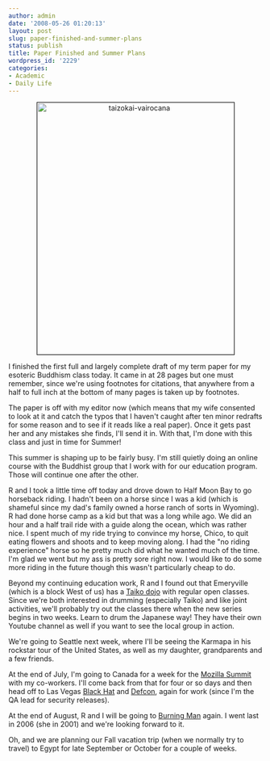 ```yaml
---
author: admin
date: '2008-05-26 01:20:13'
layout: post
slug: paper-finished-and-summer-plans
status: publish
title: Paper Finished and Summer Plans
wordpress_id: '2229'
categories:
- Academic
- Daily Life
---
```

<p align="center"><a href="http://www.flickr.com/photos/albill/2523155407/" title="taizokai-vairocana by albill, on Flickr"><img src="http://farm3.static.flickr.com/2329/2523155407_482e157abd.jpg" width="391" border="1" height="500" alt="taizokai-vairocana" /></a></p>
I finished the first full and largely complete draft of my term paper for my esoteric Buddhism class today. It came in at 28 pages but one must remember, since we're using footnotes for citations, that anywhere from a half to full inch at the bottom of many pages is taken up by footnotes.

The paper is off with my editor now (which means that my wife consented to look at it and catch the typos that I haven't caught after ten minor redrafts for some reason and to see if it reads like a real paper). Once it gets past her and any mistakes she finds, I'll send it in. With that, I'm done with this class and just in time for Summer!

This summer is shaping up to be fairly busy. I'm still quietly doing an online course with the Buddhist group that I work with for our education program. Those will continue one after the other.

R and I took a little time off today and drove down to Half Moon Bay to go horseback riding. I hadn't been on a horse since I was a kid (which is shameful since my dad's family owned a horse ranch of sorts in Wyoming). R had done horse camp as a kid but that was a long while ago. We did an hour and a half trail ride with a guide along the ocean, which was rather nice. I spent much of my ride trying to convince my horse, Chico, to quit eating flowers and shoots and to keep moving along. I had the "no riding experience" horse so he pretty much did what he wanted much of the time. I'm glad we went but my ass is pretty sore right now. I would like to do some more riding in the future though this wasn't particularly cheap to do.

Beyond my continuing education work, R and I found out that Emeryville (which is a block West of us) has a <a href="http://www.etaiko.org/">Taiko dojo</a> with regular open classes. Since we're both interested in drumming (especially Taiko) and like joint activities, we'll probably try out the classes there when the new series begins in two weeks. Learn to drum the Japanese way! They have their own <a here="http://www.youtube.com/user/EmeryvilleTaiko">Youtube</a> channel as well if you want to see the local group in action.

We're going to Seattle next week, where I'll be seeing the Karmapa in his rockstar tour of the United States, as well as my daughter, grandparents and a few friends.

At the end of July, I'm going to Canada for a week for the <a href="http://wiki.mozilla.org/Summit2008">Mozilla Summit</a> with my co-workers. I'll come back from that for four or so days and then head off to Las Vegas  <a href="http://www.blackhat.com/">Black Hat</a> and <a href="http://www.defcon.org/">Defcon</a>, again for work (since I'm the QA lead for security releases).

At the end of August, R and I will be going to <a href="http://www.burningman.com">Burning Man</a> again. I went last in 2006 (she in 2001) and we're looking forward to it.

Oh, and we are planning our Fall vacation trip (when we normally try to travel) to Egypt for late September or October for a couple of weeks.  
